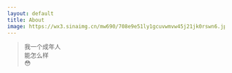 ```yaml
---
layout: default
title: About
image: https://wx3.sinaimg.cn/mw690/708e9e51ly1gcuvwmvw45j21jk0rswn6.jpg
---
```


>我一个成年人<br>能怎么样<br>😳
